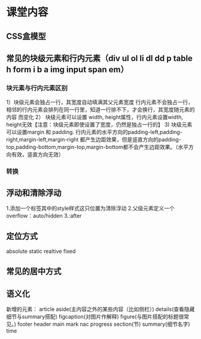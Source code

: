 # 课堂内容

## CSS盒模型

## 常见的块级元素和行内元素（div ul ol li dl dd p table h form   i b a img input span em）
### 块元素与行内元素区别
1）块级元素会独占一行，其宽度自动填满其父元素宽度
行内元素不会独占一行，相邻的行内元素会排列在同一行里，知道一行排不下，才会换行，其宽度随元素的内容         而变化
2） 块级元素可以设置 width, height属性，行内元素设置width,  height无效【注意：块级元素即使设置了宽度，仍然是独占一行的】
3) 块级元素可以设置margin 和 padding.  行内元素的水平方向的padding-left,padding-right,margin-left,margin-right 都产生边距效果，但是竖直方向的padding-top,padding-bottom,margin-top,margin-bottom都不会产生边距效果。（水平方向有效，竖直方向无效）
### 转换

## 浮动和清除浮动
1.添加一个标签其中的style样式这只位置为清除浮动
2.父级元素定义一个overflow：auto/hidden
3.:after

## 定位方式
absolute static realtive fixed 

## 常见的居中方式

## 语义化
新增的元素：
article aside(主内容之外的某些内容（比如侧栏）) details(查看隐藏细节与summary搭配) figcaption(对图片作解释) figure(与图片搭配的标题很常见。) footer header main mark nac progress section(节) summary(细节名字) time
